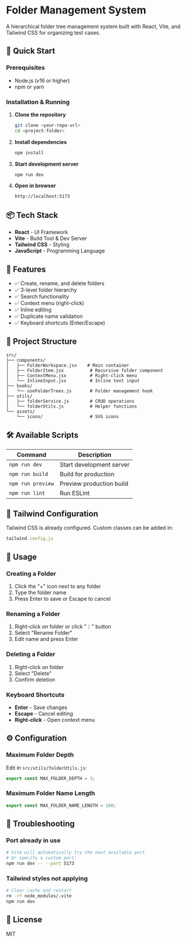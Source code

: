 # Folder Management System

A hierarchical folder tree management system built with React, Vite, and Tailwind CSS for organizing test cases.

## 🚀 Quick Start

### Prerequisites
- Node.js (v16 or higher)
- npm or yarn

### Installation & Running

1. **Clone the repository**
   ```bash
   git clone <your-repo-url>
   cd <project-folder>
   ```

2. **Install dependencies**
   ```bash
   npm install
   ```

3. **Start development server**
   ```bash
   npm run dev
   ```

4. **Open in browser**
   ```
   http://localhost:5173
   ```

## 📦 Tech Stack

- **React** - UI Framework
- **Vite** - Build Tool & Dev Server
- **Tailwind CSS** - Styling
- **JavaScript** - Programming Language

## 🎯 Features

- ✅ Create, rename, and delete folders
- ✅ 3-level folder hierarchy
- ✅ Search functionality
- ✅ Context menu (right-click)
- ✅ Inline editing
- ✅ Duplicate name validation
- ✅ Keyboard shortcuts (Enter/Escape)

## 📁 Project Structure

```
src/
├── components/
│   ├── FolderWorkspace.jsx    # Main container
│   ├── FolderItem.jsx          # Recursive folder component
│   ├── ContextMenu.jsx         # Right-click menu
│   └── InlineInput.jsx         # Inline text input
├── hooks/
│   └── useFolderTrees.js       # Folder management hook
├── utils/
│   ├── folderService.js        # CRUD operations
│   └── folderUtils.js          # Helper functions
└── assets/
    └── icons/                  # SVG icons
```

## 🛠️ Available Scripts

| Command | Description |
|---------|-------------|
| `npm run dev` | Start development server |
| `npm run build` | Build for production |
| `npm run preview` | Preview production build |
| `npm run lint` | Run ESLint |

## 🎨 Tailwind Configuration

Tailwind CSS is already configured. Custom classes can be added in:
```javascript
tailwind.config.js
```

## 📝 Usage

### Creating a Folder
1. Click the "+" icon next to any folder
2. Type the folder name
3. Press Enter to save or Escape to cancel

### Renaming a Folder
1. Right-click on folder or click "⋮" button
2. Select "Rename Folder"
3. Edit name and press Enter

### Deleting a Folder
1. Right-click on folder
2. Select "Delete"
3. Confirm deletion

### Keyboard Shortcuts
- **Enter** - Save changes
- **Escape** - Cancel editing
- **Right-click** - Open context menu

## ⚙️ Configuration

### Maximum Folder Depth
Edit in `src/utils/folderUtils.js`:
```javascript
export const MAX_FOLDER_DEPTH = 3;
```

### Maximum Folder Name Length
```javascript
export const MAX_FOLDER_NAME_LENGTH = 100;
```

## 🐛 Troubleshooting

### Port already in use
```bash
# Vite will automatically try the next available port
# Or specify a custom port:
npm run dev -- --port 5173
```

### Tailwind styles not applying
```bash
# Clear cache and restart
rm -rf node_modules/.vite
npm run dev
```

## 📄 License

MIT



